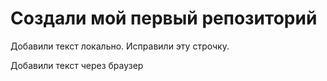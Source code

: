 # Создали мой первый репозиторий

Добавили текст локально. Исправили эту строчку.

Добавили текст через браузер
